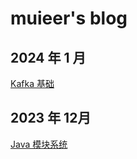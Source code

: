 # muieer's blog

## 2024 年 1 月
[Kafka 基础](https://github.com/muieer/Blog/blob/master/doc/kafka/base.md)

## 2023 年 12月
[Java 模块系统](https://github.com/muieer/Blog/blob/master/doc/java/ModuleSystem.md)
